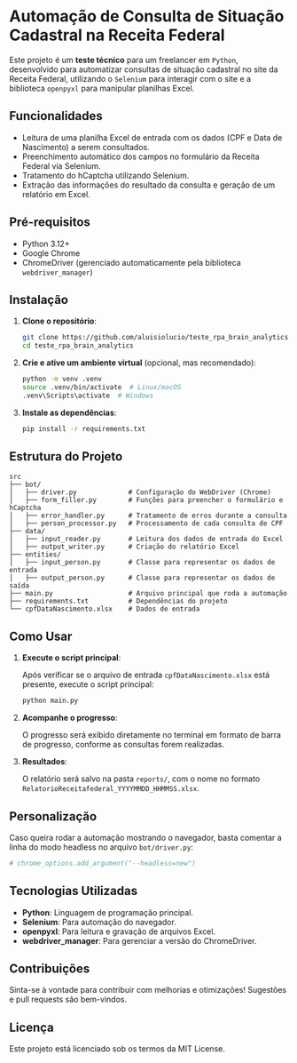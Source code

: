 # Automação de Consulta de Situação Cadastral na Receita Federal

Este projeto é um **teste técnico** para um freelancer em `Python`, desenvolvido para automatizar consultas de situação cadastral no site da Receita Federal, utilizando o `Selenium` para interagir com o site e a biblioteca `openpyxl` para manipular planilhas Excel.

## Funcionalidades

- Leitura de uma planilha Excel de entrada com os dados (CPF e Data de Nascimento) a serem consultados.
- Preenchimento automático dos campos no formulário da Receita Federal via Selenium.
- Tratamento do hCaptcha utilizando Selenium.
- Extração das informações do resultado da consulta e geração de um relatório em Excel.

## Pré-requisitos

- Python 3.12+
- Google Chrome
- ChromeDriver (gerenciado automaticamente pela biblioteca `webdriver_manager`)

## Instalação

1. **Clone o repositório**:
    ```bash
    git clone https://github.com/aluisiolucio/teste_rpa_brain_analytics.git
    cd teste_rpa_brain_analytics
    ```

2. **Crie e ative um ambiente virtual** (opcional, mas recomendado):
    ```bash
    python -m venv .venv
    source .venv/bin/activate  # Linux/macOS
    .venv\Scripts\activate  # Windows
    ```

3. **Instale as dependências**:
    ```bash
    pip install -r requirements.txt
    ```

## Estrutura do Projeto

```
src
├── bot/
│   ├── driver.py             # Configuração do WebDriver (Chrome)
│   ├── form_filler.py        # Funções para preencher o formulário e hCaptcha
│   ├── error_handler.py      # Tratamento de erros durante a consulta
│   ├── person_processor.py   # Processamento de cada consulta de CPF
├── data/
│   ├── input_reader.py       # Leitura dos dados de entrada do Excel
│   ├── output_writer.py      # Criação do relatório Excel
├── entities/
│   ├── input_person.py       # Classe para representar os dados de entrada
│   ├── output_person.py      # Classe para representar os dados de saída
├── main.py                   # Arquivo principal que roda a automação
├── requirements.txt          # Dependências do projeto
└── cpfDataNascimento.xlsx    # Dados de entrada
```

## Como Usar

1. **Execute o script principal**:

   Após verificar se o arquivo de entrada `cpfDataNascimento.xlsx` está presente, execute o script principal:

   ```bash
   python main.py
   ```

3. **Acompanhe o progresso**:

   O progresso será exibido diretamente no terminal em formato de barra de progresso, conforme as consultas forem realizadas.

4. **Resultados**:

   O relatório será salvo na pasta `reports/`, com o nome no formato `RelatorioReceitafederal_YYYYMMDD_HHMMSS.xlsx`.

## Personalização

Caso queira rodar a automação mostrando o navegador, basta comentar a linha do modo headless no arquivo `bot/driver.py`:

```python
# chrome_options.add_argument("--headless=new")
```

## Tecnologias Utilizadas

- **Python**: Linguagem de programação principal.
- **Selenium**: Para automação do navegador.
- **openpyxl**: Para leitura e gravação de arquivos Excel.
- **webdriver_manager**: Para gerenciar a versão do ChromeDriver.

## Contribuições

Sinta-se à vontade para contribuir com melhorias e otimizações! Sugestões e pull requests são bem-vindos.

## Licença

Este projeto está licenciado sob os termos da MIT License.
